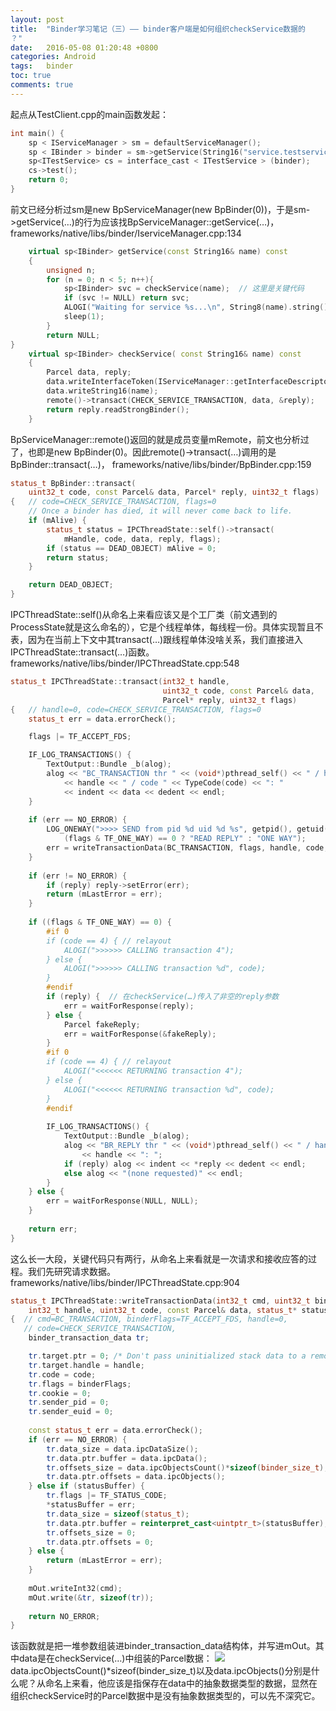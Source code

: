 ```yaml
---
layout: post
title:  "Binder学习笔记（三）—— binder客户端是如何组织checkService数据的
？"
date:   2016-05-08 01:20:48 +0800
categories: Android
tags:   binder
toc: true
comments: true
---
```

起点从TestClient.cpp的main函数发起：
``` c++
int main() {
    sp < IServiceManager > sm = defaultServiceManager();
    sp < IBinder > binder = sm->getService(String16("service.testservice"));
    sp<ITestService> cs = interface_cast < ITestService > (binder);
    cs->test();
    return 0;
}
```
前文已经分析过sm是new BpServiceManager(new BpBinder(0))，于是sm->getService(…)的行为应该找BpServiceManager::getService(…)，frameworks/native/libs/binder/IserviceManager.cpp:134
``` c++
    virtual sp<IBinder> getService(const String16& name) const
    {
        unsigned n;
        for (n = 0; n < 5; n++){
            sp<IBinder> svc = checkService(name);  // 这里是关键代码
            if (svc != NULL) return svc;
            ALOGI("Waiting for service %s...\n", String8(name).string());
            sleep(1);
        }
        return NULL;
}
    virtual sp<IBinder> checkService( const String16& name) const
    {
        Parcel data, reply;
        data.writeInterfaceToken(IServiceManager::getInterfaceDescriptor());
        data.writeString16(name);
        remote()->transact(CHECK_SERVICE_TRANSACTION, data, &reply);
        return reply.readStrongBinder();
    }
```
BpServiceManager::remote()返回的就是成员变量mRemote，前文也分析过了，也即是new BpBinder(0)。因此remote()->transact(…)调用的是BpBinder::transact(…)，
frameworks/native/libs/binder/BpBinder.cpp:159
``` c++
status_t BpBinder::transact(
    uint32_t code, const Parcel& data, Parcel* reply, uint32_t flags)
{   // code=CHECK_SERVICE_TRANSACTION, flags=0
    // Once a binder has died, it will never come back to life.
    if (mAlive) {
        status_t status = IPCThreadState::self()->transact(
            mHandle, code, data, reply, flags);
        if (status == DEAD_OBJECT) mAlive = 0;
        return status;
    }

    return DEAD_OBJECT;
}
```
IPCThreadState::self()从命名上来看应该又是个工厂类（前文遇到的ProcessState就是这么命名的），它是个线程单体，每线程一份。具体实现暂且不表，因为在当前上下文中其transact(…)跟线程单体没啥关系，我们直接进入IPCThreadState::transact(…)函数。
frameworks/native/libs/binder/IPCThreadState.cpp:548
``` c++
status_t IPCThreadState::transact(int32_t handle,
                                  uint32_t code, const Parcel& data,
                                  Parcel* reply, uint32_t flags)
{   // handle=0, code=CHECK_SERVICE_TRANSACTION, flags=0
    status_t err = data.errorCheck();

    flags |= TF_ACCEPT_FDS;

    IF_LOG_TRANSACTIONS() {
        TextOutput::Bundle _b(alog);
        alog << "BC_TRANSACTION thr " << (void*)pthread_self() << " / hand "
            << handle << " / code " << TypeCode(code) << ": "
            << indent << data << dedent << endl;
    }
    
    if (err == NO_ERROR) {
        LOG_ONEWAY(">>>> SEND from pid %d uid %d %s", getpid(), getuid(),
            (flags & TF_ONE_WAY) == 0 ? "READ REPLY" : "ONE WAY");
        err = writeTransactionData(BC_TRANSACTION, flags, handle, code, data, NULL);
    }
    
    if (err != NO_ERROR) {
        if (reply) reply->setError(err);
        return (mLastError = err);
    }
    
    if ((flags & TF_ONE_WAY) == 0) {
        #if 0
        if (code == 4) { // relayout
            ALOGI(">>>>>> CALLING transaction 4");
        } else {
            ALOGI(">>>>>> CALLING transaction %d", code);
        }
        #endif
        if (reply) {  // 在checkService(…)传入了非空的reply参数
            err = waitForResponse(reply);
        } else {
            Parcel fakeReply;
            err = waitForResponse(&fakeReply);
        }
        #if 0
        if (code == 4) { // relayout
            ALOGI("<<<<<< RETURNING transaction 4");
        } else {
            ALOGI("<<<<<< RETURNING transaction %d", code);
        }
        #endif
        
        IF_LOG_TRANSACTIONS() {
            TextOutput::Bundle _b(alog);
            alog << "BR_REPLY thr " << (void*)pthread_self() << " / hand "
                << handle << ": ";
            if (reply) alog << indent << *reply << dedent << endl;
            else alog << "(none requested)" << endl;
        }
    } else {
        err = waitForResponse(NULL, NULL);
    }
    
    return err;
}
```
这么长一大段，关键代码只有两行，从命名上来看就是一次请求和接收应答的过程。我们先研究请求数据。
frameworks/native/libs/binder/IPCThreadState.cpp:904
``` c++
status_t IPCThreadState::writeTransactionData(int32_t cmd, uint32_t binderFlags,
    int32_t handle, uint32_t code, const Parcel& data, status_t* statusBuffer)
{  // cmd=BC_TRANSACTION, binderFlags=TF_ACCEPT_FDS, handle=0, 
   // code=CHECK_SERVICE_TRANSACTION, 
    binder_transaction_data tr;

    tr.target.ptr = 0; /* Don't pass uninitialized stack data to a remote process */
    tr.target.handle = handle;
    tr.code = code;
    tr.flags = binderFlags;
    tr.cookie = 0;
    tr.sender_pid = 0;
    tr.sender_euid = 0;
    
    const status_t err = data.errorCheck();
    if (err == NO_ERROR) {
        tr.data_size = data.ipcDataSize();
        tr.data.ptr.buffer = data.ipcData();
        tr.offsets_size = data.ipcObjectsCount()*sizeof(binder_size_t);
        tr.data.ptr.offsets = data.ipcObjects();
    } else if (statusBuffer) {
        tr.flags |= TF_STATUS_CODE;
        *statusBuffer = err;
        tr.data_size = sizeof(status_t);
        tr.data.ptr.buffer = reinterpret_cast<uintptr_t>(statusBuffer);
        tr.offsets_size = 0;
        tr.data.ptr.offsets = 0;
    } else {
        return (mLastError = err);
    }
    
    mOut.writeInt32(cmd);
    mOut.write(&tr, sizeof(tr));
    
    return NO_ERROR;
}
```
该函数就是把一堆参数组装进binder_transaction_data结构体，并写进mOut。其中data是在checkService(…)中组装的Parcel数据：
![](img01.png)
data.ipcObjectsCount()*sizeof(binder_size_t)以及data.ipcObjects()分别是什么呢？从命名上来看，他应该是指保存在data中的抽象数据类型的数据，显然在组织checkService时的Parcel数据中是没有抽象数据类型的，可以先不深究它。
